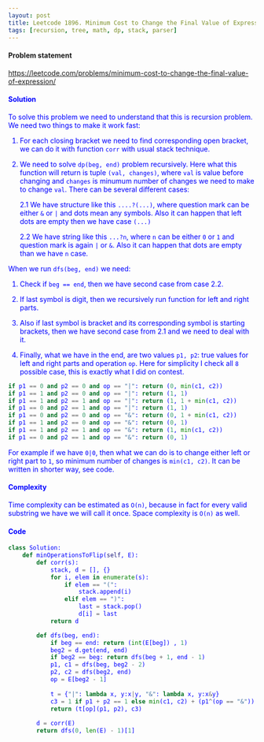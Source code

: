 ```yaml
---
layout: post
title: Leetcode 1896. Minimum Cost to Change the Final Value of Expression
tags: [recursion, tree, math, dp, stack, parser]
---
```


#### Problem statement

<a href="https://leetcode.com/problems/minimum-cost-to-change-the-final-value-of-expression/"> <font color = blue>https://leetcode.com/problems/minimum-cost-to-change-the-final-value-of-expression/

#### Solution
To solve this problem we need to understand that this is recursion problem. We need two things to make it work fast:

1. For each closing bracket we need to find corresponding open bracket, we can do it with function `corr` with usual stack technique.

2. We need to solve `dp(beg, end)` problem recursively. Here what this function will return is tuple `(val, changes)`, where `val` is value before changing and `changes` is minumum number of changes we need to make to change `val`. There can be several different cases:
    
    2.1 We have structure like this `....?(...)`, where question mark can be either `&` or `|` and dots mean any symbols. Also it can happen that left dots are empty then we have case `(...)`

    2.2 We have string like this `...?n`, where `n` can be either `0` or `1` and question mark is again `|` or `&`. Also it can happen that dots are empty than we have `n` case.

When we run `dfs(beg, end)` we need:
1. Check if `beg == end`, then we have second case from case 2.2.
2. If last symbol is digit, then we recursively run function for left and right parts.
3. Also if last symbol is bracket and its corresponding symbol is starting brackets, then we have second case from 2.1 and we need to deal with it.

4. Finally, what we have in the end, are two values `p1, p2`: true values for left and right parts and operation `op`. Here for simplicity I check all `8` possible case, this is exactly what I did on contest.

```python
if p1 == 0 and p2 == 0 and op == "|": return (0, min(c1, c2))
if p1 == 1 and p2 == 0 and op == "|": return (1, 1)
if p1 == 1 and p2 == 1 and op == "|": return (1, 1 + min(c1, c2))
if p1 == 0 and p2 == 1 and op == "|": return (1, 1)
if p1 == 0 and p2 == 0 and op == "&": return (0, 1 + min(c1, c2))
if p1 == 1 and p2 == 0 and op == "&": return (0, 1)
if p1 == 1 and p2 == 1 and op == "&": return (1, min(c1, c2))
if p1 == 0 and p2 == 1 and op == "&": return (0, 1)
```

For example if we have  `0|0`, then what we can do is to change either left or right part to `1`, so minimum number of changes is `min(c1, c2)`. It can be written in shorter way, see code.

#### Complexity
Time complexity can be estimated as `O(n)`, because in fact for every valid substring we have we will call it once. Space complexity is `O(n)` as well.

#### Code
```python
class Solution:
    def minOperationsToFlip(self, E):
        def corr(s):
            stack, d = [], {}
            for i, elem in enumerate(s):
                if elem == "(":
                    stack.append(i)
                elif elem == ")":
                    last = stack.pop()
                    d[i] = last
            return d

        def dfs(beg, end):
            if beg == end: return (int(E[beg]) , 1)
            beg2 = d.get(end, end)
            if beg2 == beg: return dfs(beg + 1, end - 1)
            p1, c1 = dfs(beg, beg2 - 2)
            p2, c2 = dfs(beg2, end)
            op = E[beg2 - 1]
            
            t = {"|": lambda x, y:x|y, "&": lambda x, y:x&y}
            c3 = 1 if p1 + p2 == 1 else min(c1, c2) + (p1^(op == "&"))
            return (t[op](p1, p2), c3)
            
        d = corr(E)
        return dfs(0, len(E) - 1)[1]
```